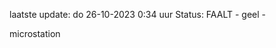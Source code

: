 laatste update: 
do 26-10-2023  0:34   uur 
Status: FAALT - geel - 
<div class="service Y">microstation</div>